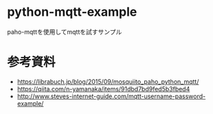 # python-mqtt-example
paho-mqttを使用してmqttを試すサンプル

# 参考資料

- https://librabuch.jp/blog/2015/09/mosquiito_paho_python_mqtt/
- https://qiita.com/n-yamanaka/items/91dbd7bd9fed5b3fbed4
- http://www.steves-internet-guide.com/mqtt-username-password-example/
